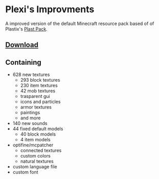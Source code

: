 Plexi's Improvments
==========

A improved version of the default Minecraft resource pack based of of Plastix's [Plast Pack](https://github.com/Plastix/Plast-Pack).



[Download](https://github.com/plexigras/plexis-improvments/archive/master.zip)
---

Containing
---
* 628 new textures
  * 293 block textures
  * 230 item textures
  * 42 mob textures
  * trasparent gui
  * icons and particles
  * armor textures
  * paintings
  * and more
* 140 new sounds
* 44 fixed default models
  * 40 block models
  * 4 item models
* optifine/mcpatcher
  * connected textures
  * custom colors
  * natural textures
* custom language file
* custom font

